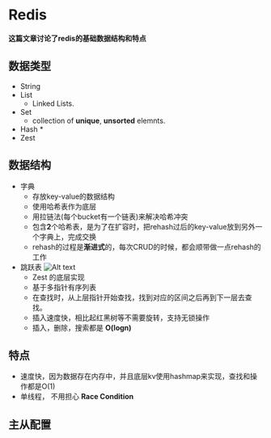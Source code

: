 # Redis

**这篇文章讨论了redis的基础数据结构和特点**
<!--more-->
## 数据类型
* String
* List
    * Linked Lists.
* Set
    * collection of **unique**, **unsorted** elemnts.
* Hash
    * 
* Zest

## 数据结构
  * 字典
      * 存放key-value的数据结构
      * 使用哈希表作为底层
      * 用拉链法(每个bucket有一个链表)来解决哈希冲突
      * 包含**2**个哈希表，是为了在扩容时，把rehash过后的key-value放到另外一个字典上，完成交换
      * rehash的过程是**渐进式**的，每次CRUD的时候，都会顺带做一点rehash的工作
  * 跳跃表
    ![Alt text](https://octodex.github.com/images/stormtroopocat.jpg "Skip List")
      * Zest 的底层实现
      * 基于多指针有序列表
      * 在查找时，从上层指针开始查找，找到对应的区间之后再到下一层去查找。
      * 插入速度快，相比起红黑树等不需要旋转，支持无锁操作
      * 插入，删除，搜索都是 **O(logn)**

## 特点
* 速度快，因为数据存在内存中，并且底层kv使用hashmap来实现，查找和操作都是O(1)
* 单线程， 不用担心 **Race Condition**

## 主从配置



